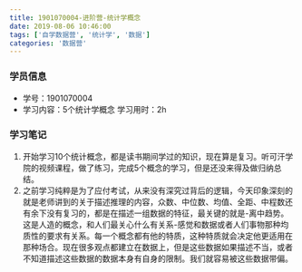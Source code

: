 ```yaml
---
title: 1901070004-进阶营-统计学概念
date: 2019-08-06 10:46:00
tags: ['自学数据营', '统计学', '数据']
categories: '数据营'
---
```

### 学员信息
- 学号：1901070004
- 学习内容：5个统计学概念
 学习用时：2h

### 学习笔记

1. 开始学习10个统计概念，都是读书期间学过的知识，现在算是复习。听可汗学院的视频课程，做了练习，完成5个概念的学习，但是还没来得及做归纳总结。
2. 之前学习纯粹是为了应付考试，从来没有深究过背后的逻辑，今天印象深刻的就是老师讲到的关于描述推理的内容，众数、中位数、均值、全距、中程数还有余下没有复习的，都是在描述一组数据的特征，最关键的就是-离中趋势。这是人造的概念，和人们最关心什么有关系-感觉和数据或者人们事物那种均质性的要求有关系。每一个概念都有他的特质，这种特质就会决定他更适用在那种场合。现在很多观点都建立在数据上，但是这些数据如果描述不当，或者不知道描述这些数据的数据本身有自身的限制。我们就容易被这些数据带偏。

